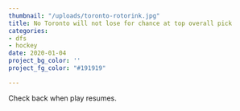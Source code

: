 ```yaml
---
thumbnail: "/uploads/toronto-rotorink.jpg"
title: No Toronto will not lose for chance at top overall pick
categories:
- dfs
- hockey
date: 2020-01-04
project_bg_color: ''
project_fg_color: "#191919"

---
```


Check back when play resumes.
